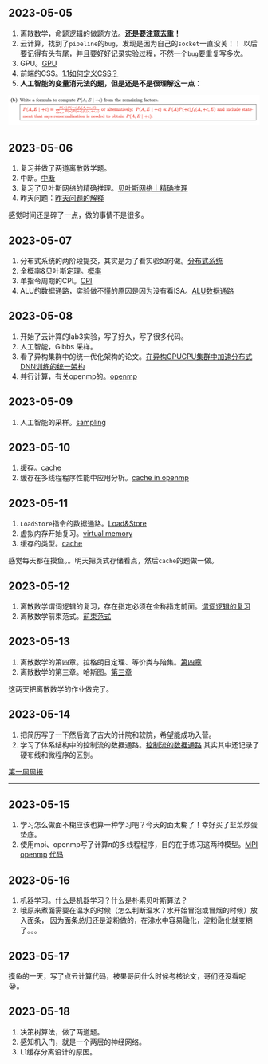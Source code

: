 ## 2023-05-05

1. 离散数学，命题逻辑的做题方法。**还是要注意去重！**
2. 云计算，找到了`pipeline`的`bug`，发现是因为自己的`socket`一直没关！！ 以后要记得有头有尾，并且要好好记录实验过程，不然一个`bug`要重复写多次。
3. GPU。[GPU](https://github.com/Tswatery/junior_year/blob/main/大三下/操作系统/GPU.md)
4. 前端的CSS。[1.1如何定义CSS？](https://github.com/Tswatery/frontend/blob/main/learninglog/CSS.md#1如何定义css)
5. **人工智能的变量消元法的题，但是还是不是很理解这一点：**

![image-20230505233648463](./img/README/image-20230505233648463.png)

## 2023-05-06

1. 复习并做了两道离散数学题。
2. 中断。[中断](https://github.com/Tswatery/junior_year/blob/main/%E5%A4%A7%E4%B8%89%E4%B8%8B/%E6%93%8D%E4%BD%9C%E7%B3%BB%E7%BB%9F/%E4%B8%AD%E6%96%AD.md)
3. 复习了贝叶斯网络的精确推理。[贝叶斯网络｜精确推理](https://github.com/Tswatery/junior_year/blob/main/%E5%A4%A7%E4%B8%89%E4%B8%8B/%E4%BA%BA%E5%B7%A5%E6%99%BA%E8%83%BD/BN/%E8%B4%9D%E5%8F%B6%E6%96%AF%E7%BD%91%E7%BB%9C%20%EF%BD%9C%20%E6%8E%A8%E7%90%86.md)
4. 昨天问题：[昨天问题的解释](https://github.com/Tswatery/junior_year/blob/main/%E5%A4%A7%E4%B8%89%E4%B8%8B/%E4%BA%BA%E5%B7%A5%E6%99%BA%E8%83%BD/BN/%E8%B4%9D%E5%8F%B6%E6%96%AF%E7%BD%91%E7%BB%9C%20%EF%BD%9C%20%E6%8E%A8%E7%90%86.md#%E5%AF%B9%E4%BA%8E%E6%98%A8%E5%A4%A9%E9%97%AE%E9%A2%98%E7%9A%84%E8%A7%A3%E9%87%8A)

感觉时间还是碎了一点，做的事情不是很多。

## 2023-05-07

1. 分布式系统的两阶段提交，其实是为了看实验如何做。[分布式系统](https://github.com/Tswatery/junior_year/blob/main/大三下/distribute-system/分布式系统.md)
2. 全概率&贝叶斯定理。[概率](https://github.com/Tswatery/junior_year/blob/main/大三下/人工智能/概率/条件概率.md)
3. 单指令周期的CPI。[CPI](https://github.com/Tswatery/junior_year/blob/main/大三下/体系结构/18-447/5微体系结构/5微体系结构介绍.md#cpi)
4. ALU的数据通路，实验做不懂的原因是因为没有看ISA。[ALU数据通路](https://github.com/Tswatery/junior_year/blob/main/大三下/体系结构/18-447/5微体系结构/5.1数据通路.md)

## 2023-05-08

1. 开始了云计算的lab3实验，写了好久，写了很多代码。
2. 人工智能，Gibbs 采样。
3. 看了异构集群中的统一优化架构的论文。[在异构GPUCPU集群中加速分布式DNN训练的统一架构](https://github.com/Tswatery/junior_year/blob/main/大三下/paper/异构集群中加速DNN的统一训练架构/在异构GPUCPU集群中加速分布式DNN训练的统一架构.md)
4. 并行计算，有关openmp的。[openmp](https://github.com/Tswatery/junior_year/blob/main/大三下/并行计算/openmp.md)

## 2023-05-09

1. 人工智能的采样。[sampling](https://github.com/Tswatery/junior_year/blob/main/大三下/人工智能/BN/贝叶斯网络｜推理.md#近似推理-sampling)

## 2023-05-10

1. 缓存。[cache](https://github.com/Tswatery/junior_year/blob/main/大三下/计算机系统/缓存.md)
2. 缓存在多线程程序性能中应用分析。[cache in openmp](https://github.com/Tswatery/junior_year/blob/main/大三下/并行计算/openmp.md#5缓存缓存一致性伪共享)

## 2023-05-11

1. `LoadStore`指令的数据通路。[Load&Store](https://github.com/Tswatery/junior_year/blob/main/大三下/体系结构/18-447/5微体系结构/5.1数据通路.md#loadstore的数据通路)
1. 虚拟内存开始复习。[virtual memory](https://github.com/Tswatery/junior_year/blob/main/大三下/计算机系统/9虚拟内存.md)
1. 缓存的类型。[cache](https://github.com/Tswatery/junior_year/blob/main/大三下/计算机系统/6缓存.md)

感觉每天都在摸鱼。。明天把页式存储看点，然后`cache`的题做一做。

## 2023-05-12

1. 离散数学谓词逻辑的复习，存在指定必须在全称指定前面。[谓词逻辑的复习](https://github.com/Tswatery/junior_year/blob/main/大三下/离散数学/第二章谓词逻辑/谓词逻辑的复习.md)
2. 离散数学前束范式。[前束范式](https://github.com/Tswatery/junior_year/blob/main/大三下/离散数学/第二章谓词逻辑/前束范式.md)

## 2023-05-13

1. 离散数学的第四章。拉格朗日定理、等价类与陪集。[第四章](https://github.com/Tswatery/junior_year/blob/main/大三下/离散数学/第四章代数系统/第四章复习.md)
2. 离散数学的第三章。哈斯图。[第三章](https://github.com/Tswatery/junior_year/blob/main/大三下/离散数学/第三章/第三章复习.md)

这两天把离散数学的作业做完了。

## 2023-05-14

1. 把简历写了一下然后海了吉大的计院和软院，希望能成功入营。
2. 学习了体系结构中的控制流的数据通路。[控制流的数据通路](https://github.com/Tswatery/junior_year/blob/main/大三下/体系结构/18-447/5微体系结构/5.1数据通路.md#控制流的数据通路) 其实其中还记录了硬布线和微程序的区别。

[第一周周报](./周报/第一周（大三下第13周周报）.md)

---

## 2023-05-15

1. 学习怎么做面不糊应该也算一种学习吧？今天的面太糊了！幸好买了韭菜炒蛋垫底。
2. 使用mpi、openmp写了计算$\pi$的多线程程序，目的在于练习这两种模型。[MPI](https://github.com/Tswatery/junior_year/blob/main/大三下/并行计算/MPI.md) [openmp](https://github.com/Tswatery/junior_year/blob/main/大三下/并行计算/openmp.md) [代码](https://github.com/Tswatery/junior_year/tree/main/大三下/并行计算/代码)

## 2023-05-16

1. 机器学习。什么是机器学习？什么是朴素贝叶斯算法？
1. 哦原来煮面需要在温水的时候（怎么判断温水？水开始冒泡或冒烟的时候）放入面条， 因为面条总归还是淀粉做的，在沸水中容易融化，淀粉融化就变糊了。。。

## 2023-05-17

摸鱼的一天，写了点云计算代码，被果哥问什么时候考核论文，哥们还没看呢😭。

## 2023-05-18

1. 决策树算法，做了两道题。
2. 感知机入门，就是一个两层的神经网络。
3. L1缓存分离设计的原因。

